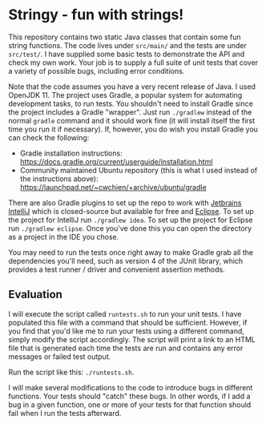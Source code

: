 # Stringy - fun with strings!

This repository contains two static Java classes that contain some fun string
functions. The code lives under `src/main/` and the tests are under
`src/test/`. I have supplied some basic tests to demonstrate the API and check
my own work. Your job is to supply a full suite of unit tests that cover
a variety of possible bugs, including error conditions.

Note that the code assumes you have a very recent release of Java. I used
OpenJDK 11. The project uses Gradle, a popular system for automating
development tasks, to run tests. You shouldn't need to install Gradle since the
project includes a Gradle "wrapper". Just run `./gradlew` instead of the normal
`gradle` command and it should work fine (it will install itself the first time
you run it if necessary). If, however, you do wish you install Gradle you can
check the following:

  * Gradle installation instructions:
    <https://docs.gradle.org/current/userguide/installation.html>
  * Community maintained Ubuntu repository (this is what I used instead of the
    instructions above):
    <https://launchpad.net/~cwchien/+archive/ubuntu/gradle>

There are also Gradle plugins to set up the repo to work with [Jetbrains
IntelliJ](https://www.jetbrains.com/idea/) which is closed-source but available
for free and [Eclipse](https://www.eclipse.org/). To set up the project for
IntelliJ run `./gradlew idea`. To set up the project for Eclipse run `./gradlew
eclipse`. Once you've done this you can open the directory as a project in the
IDE you chose.

You may need to run the tests once right away to make Gradle grab all the
dependencies you'll need, such as version 4 of the JUnit library, which
provides a test runner / driver and convenient assertion methods.

## Evaluation

I will execute the script called `runtests.sh` to run your unit tests. I have
populated this file with a command that should be sufficient. However, if you
find that you'd like me to run your tests using a different command, simply
modify the script accordingly. The script will print a link to an HTML file
that is generated each time the tests are run and contains any error messages
or failed test output.

Run the script like this: `./runtests.sh`.

I will make several modifications to the code to introduce bugs in different
functions. Your tests should "catch" these bugs. In other words, if I add a bug
in a given function, one or more of your tests for that function should fail
when I run the tests afterward.
